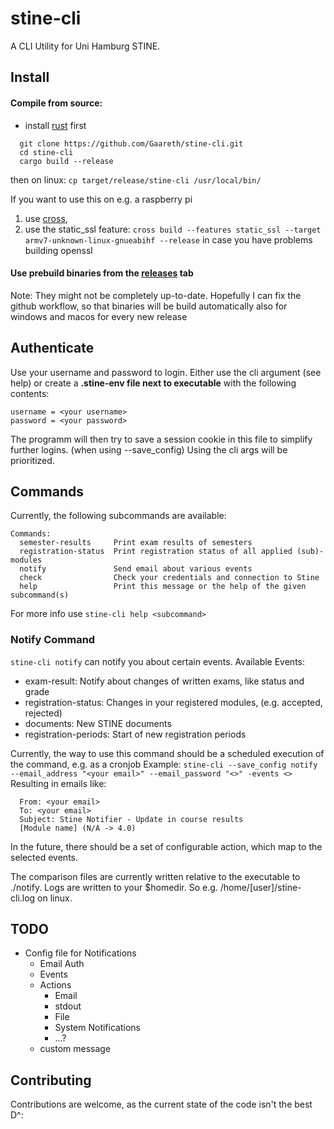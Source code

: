 # stine-cli
A CLI Utility for Uni Hamburg STINE.

## Install
#### Compile from source:
- install [rust](https://www.rust-lang.org/learn/get-started) first
```
  git clone https://github.com/Gaareth/stine-cli.git
  cd stine-cli
  cargo build --release
```
then on linux: `cp target/release/stine-cli /usr/local/bin/`

If you want to use this on e.g. a raspberry pi 
1. use [cross](https://github.com/cross-rs/cross), 
2. use the static_ssl feature: `cross build --features static_ssl --target armv7-unknown-linux-gnueabihf --release`
in case you have problems building openssl

#### Use prebuild binaries from the [releases](https://github.com/Gaareth/stine-cli/releases) tab
Note: They might not be completely up-to-date. Hopefully I can fix the github workflow, so that binaries will be build 
automatically also for windows and macos for every new release

## Authenticate
Use your username and password to login. Either use the cli argument (see help) or create a **.stine-env file next to executable** 
with the following contents:
``` 
username = <your username>
password = <your password>
```
The programm will then try to save a session cookie in this file to simplify further logins. (when using --save_config)
Using the cli args will be prioritized.

## Commands
Currently, the following subcommands are available:
```
Commands:
  semester-results     Print exam results of semesters
  registration-status  Print registration status of all applied (sub)-modules
  notify               Send email about various events
  check                Check your credentials and connection to Stine
  help                 Print this message or the help of the given subcommand(s)
```
For more info use `stine-cli help <subcommand>`

### Notify Command
`stine-cli notify` can notify you about certain events.
Available Events:
  - exam-result: Notify about changes of written exams, like status and grade
  - registration-status: Changes in your registered modules, (e.g. accepted, rejected)
  - documents: New STINE documents
  - registration-periods: Start of new registration periods

Currently, the way to use this command should be a scheduled execution of the command, e.g. as a cronjob
Example:
```stine-cli --save_config notify --email_address "<your email>" --email_password "<>" -events <>```
Resulting in emails like:
  ```
    From: <your email>
    To: <your email>
    Subject: Stine Notifier - Update in course results
    [Module name] (N/A -> 4.0)
  ```

In the future, there should be a set of configurable action, which map to the selected events.

The comparison files are currently written relative to the executable to ./notify.
Logs are written to your $homedir. So e.g. /home/[user]/stine-cli.log on linux.


## TODO
- Config file for Notifications
  - Email Auth
  - Events
  - Actions
    - Email
    - stdout
    - File
    - System Notifications
    - ...?
  - custom message


## Contributing
Contributions are welcome, as the current state of the code isn't the best D^:
